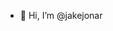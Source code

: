 - 👋 Hi, I’m @jakejonar

<!---
jakejonar/jakejonar is a ✨ special ✨ repository because its `README.md` (this file) appears on your GitHub profile.
You can click the Preview link to take a look at your changes.
--->
